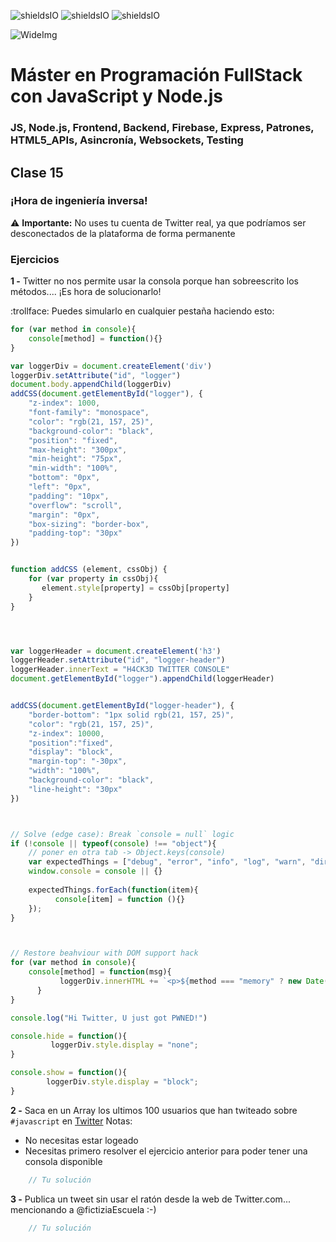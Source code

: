 ![shieldsIO](https://img.shields.io/github/issues/Fictizia/Master-en-programacion-fullstack-con-JavaScript-y-Node.js_ed2.svg)
![shieldsIO](https://img.shields.io/github/forks/Fictizia/Master-en-programacion-fullstack-con-JavaScript-y-Node.js_ed2.svg)
![shieldsIO](https://img.shields.io/github/stars/Fictizia/Master-en-programacion-fullstack-con-JavaScript-y-Node.js_ed2.svg)

![WideImg](http://fictizia.com/img/github/Fictizia-plan-estudios-github.jpg)

# Máster en Programación FullStack con JavaScript y Node.js
### JS, Node.js, Frontend, Backend, Firebase, Express, Patrones, HTML5_APIs, Asincronía, Websockets, Testing

## Clase 15

### ¡Hora de ingeniería inversa!

:warning: **Importante:** No uses tu cuenta de Twitter real, ya que podríamos ser desconectados de la plataforma de forma permanente 

### Ejercicios

**1 -** Twitter no nos permite usar la consola porque han sobreescrito los métodos.... ¡Es hora de solucionarlo!

:trollface: Puedes simularlo en cualquier pestaña haciendo esto:
```javascript
for (var method in console){
	console[method] = function(){}
}
```

```javascript
var loggerDiv = document.createElement('div')
loggerDiv.setAttribute("id", "logger")
document.body.appendChild(loggerDiv)
addCSS(document.getElementById("logger"), {
    "z-index": 1000,
    "font-family": "monospace",
    "color": "rgb(21, 157, 25)",
    "background-color": "black",
    "position": "fixed",
    "max-height": "300px",
    "min-height": "75px",
    "min-width": "100%",
    "bottom": "0px",
    "left": "0px",
    "padding": "10px",
    "overflow": "scroll",
    "margin": "0px",
    "box-sizing": "border-box",
    "padding-top": "30px"
})


function addCSS (element, cssObj) {
    for (var property in cssObj){
       element.style[property] = cssObj[property]
    }
}




var loggerHeader = document.createElement('h3')
loggerHeader.setAttribute("id", "logger-header")
loggerHeader.innerText = "H4CK3D TWITTER CONSOLE"
document.getElementById("logger").appendChild(loggerHeader)


addCSS(document.getElementById("logger-header"), {
    "border-bottom": "1px solid rgb(21, 157, 25)",
    "color": "rgb(21, 157, 25)",
    "z-index": 10000,
    "position":"fixed",
    "display": "block",
    "margin-top": "-30px",
    "width": "100%",
    "background-color": "black",
    "line-height": "30px"
})



// Solve (edge case): Break `console = null` logic
if (!console || typeof(console) !== "object"){
    // poner en otra tab -> Object.keys(console)
    var expectedThings = ["debug", "error", "info", "log", "warn", "dir", "dirxml", "table", "trace", "group", "groupCollapsed", "groupEnd", "clear", "count", "assert", "markTimeline", "profile", "profileEnd", "timeline", "timelineEnd", "time", "timeEnd", "timeStamp", "context", "memory"]
    window.console = console || {}
    
    expectedThings.forEach(function(item){
          console[item] = function (){}
    });
}



// Restore beahviour with DOM support hack
for (var method in console){
	console[method] = function(msg){
           loggerDiv.innerHTML += `<p>${method === "memory" ? new Date().getTime() : method }: ${msg}</p>`; 
      }
}

console.log("Hi Twitter, U just got PWNED!")

console.hide = function(){
         loggerDiv.style.display = "none";
}

console.show = function(){
        loggerDiv.style.display = "block";
}
```


**2 -** Saca en un Array los ultimos 100 usuarios que han twiteado sobre `#javascript` en [Twitter](https://twitter.com/hashtag/javascript?src=hash&lang=es)
Notas:
- No necesitas estar logeado
- Necesitas primero resolver el ejercicio anterior para poder tener una consola disponible

```javascript
    // Tu solución
```

**3 -** Publica un tweet sin usar el ratón desde la web de Twitter.com... mencionando a @fictiziaEscuela :-)

```javascript
    // Tu solución
```